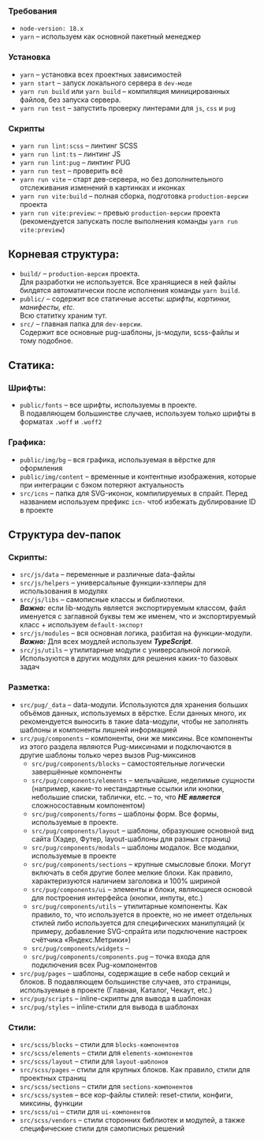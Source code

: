 

### Требования
- `node-version: 18.x`
- `yarn` – используем как основной пакетный менеджер

### Установка
- `yarn` – установка всех проектных зависимостей
- `yarn start` – запуск локального сервера в `dev-моде`
- `yarn run build` или `yarn build` – компиляция миницированных файлов, без запуска сервера.
- `yarn run test` – запустить проверку линтерами для `js`, `css` и `pug`

### Скрипты
- `yarn run lint:scss` – линтинг SCSS
- `yarn run lint:ts` – линтинг JS
- `yarn run lint:pug` – линтинг PUG
- `yarn run test` – проверить всё
- `yarn run vite` – старт дев-сервера, но без дополнительного отслеживания изменений в картинках и иконках
- `yarn run vite:build` – полная сборка, подготовка `production-версии` проекта
- `yarn run vite:preview`: – превью `production-версии` проекта (рекомендуется запускать после выполнения команды `yarn run vite:preview`)

## Корневая структура:
- `build/` – `production-версия` проекта. <br /> Для разработки не используется. Все хранящиеся в ней файлы билдятся автоматически после исполнения команды `yarn build`.
- `public/` – содержит все статичные ассеты: _шрифты, картинки, манифесты, etc_. <br /> Всю статитку храним тут.
- `src/` – главная папка для `dev-версии`. <br /> Содержит все основные pug-шаблоны, js-модули, scss-файлы и тому подобное.

## Статика:

### Шрифты:
- `public/fonts` – все шрифты, используемы в проекте. <br /> В подавляющем большинстве случаев, используем только шрифты в форматах `.woff` и `.woff2`

### Графика:
- `public/img/bg` – вся графика, используемая в вёрстке для оформления
- `public/img/content` – временные и контентные изображения, которые при интеграции с бэком потеряют актуальность
- `src/icns` – папка для SVG-иконок, компилируемых в спрайт. Перед названием используем префикс `icn-` чтоб избежать дублирование ID в проекте

## Структура dev-папок

### Скрипты:
- `src/js/data` – переменные и различные data-файлы
- `src/js/helpers` – универсальные функции-хэлперы для использования в модулях
- `src/js/libs` – самописные классы и библиотеки. <br /> **_Важно:_** если lib-модуль является экспортируемым классом, файл именуется с заглавной буквы тем же именем, что и экспортируемый класс + используем `default-экспорт`
- `src/js/modules` – вся основная логика, разбитая на функции-модули. <br /> _**Важно:**_ Для всех моудлей используем **_TypeScript_**.
- `src/js/utils` – утилитарные модули с универсальной логикой. Используются в других модулях для решения каких-то базовых задач


### Разметка:
- `src/pug/_data` – data-модули. Используются для хранения больших объёмов данных, используемых в вёрстке. Если данных много, их рекомендуется выносить в такие data-модули, чтобы не заполнять шаблоны и компоненты лишней информацией
- `src/pug/components` – компоненты, они же миксины. Все компоненты из этого раздела являются Pug-миксинами и подключаются в другие шаблоны только через вызов Pug-миксинов
  - `src/pug/components/blocks` – самостоятельные логически завершённые компоненты
  - `src/pug/components/elements` – мельчайшие, неделимые сущности (например, какие-то нестандартные ссылки или кнопки, небольшие списки, таблички, etc. – то, что _**НЕ является**_ сложносоставным компонентом)
  - `src/pug/components/forms` – шаблоны форм. Все формы, используемые в проекте.
  - `src/pug/components/layout` – шаблоны, образуюшие основной вид сайта (Хэдер, Футер, layout-шаблоны для разных страниц)
  - `src/pug/components/modals` – шаблоны модалок. Все модалки, используемые в проекте
  - `src/pug/components/sections` – крупные смысловые блоки. Могут включать в себя другие более мелкие блоки. Как правило, характеризуются наличием заголовка и 100% шириной
  - `src/pug/components/ui` – элементы и блоки, являющиеся основой для построения интерфейса (кнопки, инпуты, etc.)
  - `src/pug/components/utils` – утилитарные компоненты. Как правило, то, что используется в проекте, но не имеет отдельных стилей либо используется для специфических манипуляций (к примеру, добавление SVG-спрайта или подключение настроек счётчика «Яндекс.Метрики»)
  - `src/pug/components/widgets` –
  - `src/pug/components/components.pug` – точка входа для подключения всех Pug-компонентов
- `src/pug/pages` – шаблоны, содержащие в себе набор секций и блоков. В подавляющем большинстве случаев, это страницы, используемые в проекте (Главная, Каталог, Чекаут, etc.)
- `src/pug/scripts` – inline-скрипты для вывода в шаблонах
- `src/pug/styles` – inline-стили для вывода в шаблонах


### Стили:
- `src/scss/blocks` – стили для `blocks-компонентов`
- `src/scss/elements` – стили для `elements-компонентов`
- `src/scss/layout` – стили для `layout-шаблонов`
- `src/scss/pages` – стили для крупных блоков. Как правило, стили для проектных страниц
- `src/scss/sections` – стили для `sections-компонентов`
- `src/scss/system` – все кор-файлы стилей: reset-стили, конфиги, миксины, функции
- `src/scss/ui` – стили для `ui-компонентов`
- `src/scss/vendors` – стили сторонних библиотек и модулей, а также специфические стили для самописных решений
